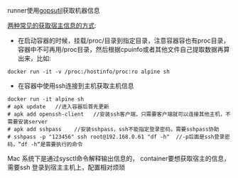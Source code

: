 runner使用[gopsutil](https://github.com/shirou/gopsutil)获取机器信息

[两种常见的获取宿主信息的方式](https://blog.csdn.net/wufolangren/java/article/details/86702274):
- 在启动容器的时候，挂载/proc/目录到指定目录，注意容器容也有proc目录，容器中不可再用/proc目录，然后根据cpuinfo或者其他文件自己提取数据再算出来，比如:
```
docker run -it -v /proc:/hostinfo/proc:ro alpine sh
```
- 在容器中使用ssh连接到主机获取主机信息

```
docker run -it alpine sh
# apk update   //进入容器后首先更新
# apk add openssh-client   //安装ssh客户端，只需要客户端就可以连接其他主机，不需要安装server
# apk add sshpass    //安装sshpass，ssh不能指定登录密码，需要sshpass协助
# sshpass -p "123456" ssh root@192.168.0.61 "df -h"  //-p后面是ssh登录密码，“df -h“是需要执行的命令
```

Mac 系统下是通过sysctl命令解释输出信息的， container要想获取宿主的信息，需要ssh
登录到宿主主机上，配置相对烦琐
